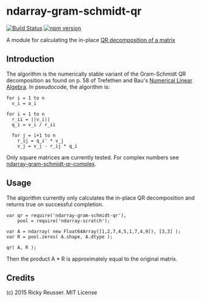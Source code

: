 # ndarray-gram-schmidt-qr

[![Build Status](https://travis-ci.org/scijs/ndarray-gram-schmidt-qr.svg?branch=1.0.0)](https://travis-ci.org/scijs/ndarray-gram-schmidt-qr) [![npm version](https://badge.fury.io/js/ndarray-gram-schmidt-qr.svg)](http://badge.fury.io/js/ndarray-gram-schmidt-qr)

A module for calculating the in-place [QR decomposition of a matrix](http://en.wikipedia.org/wiki/QR_decomposition)

## Introduction

The algorithm is the numerically stable variant of the Gram-Schmidt QR decomposition as found on p. 58 of Trefethen and Bau's [Numerical Linear Algebra](http://www.amazon.com/Numerical-Linear-Algebra-Lloyd-Trefethen/dp/0898713617). In pseudocode, the algorithm is:

```
for i = 1 to n
  v_i = a_i

for i = 1 to n
  r_ii = ||v_i||
  q_i = v_i / r_ii

  for j = i+1 to n
    r_ij = q_i' * v_j
    v_j = v_j - r_ij * q_i
```

Only square matrices are currently tested. For complex numbers see [ndarray-gram-schmidt-qr-complex](https://github.com/scijs/ndarray-gram-schmidt-qr-complex).

## Usage

The algorithm currently only calculates the in-place QR decomposition and returns true on successful completion.

```
var qr = require('ndarray-gram-schmidt-qr'),
    pool = require('ndarray-scratch');

var A = ndarray( new Float64Array([1,2,7,4,5,1,7,4,9]), [3,3] );
var R = pool.zeros( A.shape, A.dtype );

qr( A, R );
```

Then the product A * R is approximately equal to the original matrix.

## Credits
(c) 2015 Ricky Reusser. MIT License
